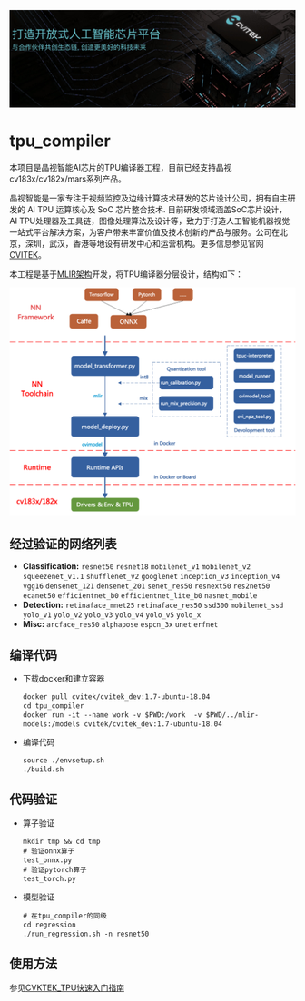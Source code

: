 ![](./doc/assets/cvitek.jpg)

# tpu_compiler

本项目是晶视智能AI芯片的TPU编译器工程，目前已经支持晶视cv183x/cv182x/mars系列产品。

晶视智能是一家专注于视频监控及边缘计算技术研发的芯片设计公司，拥有自主研发的 AI TPU 运算核心及 SoC 芯片整合技术. 目前研发领域涵盖SoC芯片设计， AI TPU处理器及工具链，图像处理算法及设计等，致力于打造人工智能机器视觉一站式平台解决方案，为客户带来丰富价值及技术创新的产品与服务。公司在北京，深圳，武汉，香港等地设有研发中心和运营机构。更多信息参见官网[CVITEK](www.cvitek.com)。

本工程是基于[MLIR架构](https://mlir.llvm.org/)开发，将TPU编译器分层设计，结构如下：

![](./doc/assets/NNToolchain.png)




## 经过验证的网络列表

* **Classification:** `resnet50` `resnet18` `mobilenet_v1` `mobilenet_v2` `squeezenet_v1.1` `shufflenet_v2` `googlenet` `inception_v3` `inception_v4` `vgg16` `densenet_121` `densenet_201` `senet_res50` `resnext50` `res2net50` `ecanet50` `efficientnet_b0` `efficientnet_lite_b0` `nasnet_mobile`
* **Detection:** `retinaface_mnet25` `retinaface_res50` `ssd300` `mobilenet_ssd` `yolo_v1`  `yolo_v2` `yolo_v3`  `yolo_v4` `yolo_v5` `yolo_x`
* **Misc:** `arcface_res50` `alphapose` `espcn_3x` `unet` `erfnet`



## 编译代码

* 下载docker和建立容器

  ```shell
  docker pull cvitek/cvitek_dev:1.7-ubuntu-18.04
  cd tpu_compiler
  docker run -it --name work -v $PWD:/work  -v $PWD/../mlir-models:/models cvitek/cvitek_dev:1.7-ubuntu-18.04
  ```

* 编译代码

  ```shell
  source ./envsetup.sh
  ./build.sh
  ```

## 代码验证

* 算子验证

  ``` shell
  mkdir tmp && cd tmp
  # 验证onnx算子
  test_onnx.py
  # 验证pytorch算子
  test_torch.py
  ```

* 模型验证

  ``` shell
  # 在tpu_compiler的同级
  cd regression
  ./run_regression.sh -n resnet50
  ```

## 使用方法

参见[CVKTEK_TPU快速入门指南](./doc/cvitek_tpu_quick_start_guide.md)
